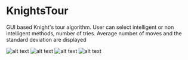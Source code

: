 # KnightsTour

GUI based Knight's tour algorithm.  User can select intelligent or non intelligent methods, number of tries.  Average number of moves and the standard deviation are displayed

![alt text](https://i.imgur.com/kbcAeDA.png)
![alt text](https://i.imgur.com/IriQuXS.png)
![alt text](https://i.imgur.com/7pC10JD.png)
![alt text](https://i.imgur.com/VL5ybhe.png)


